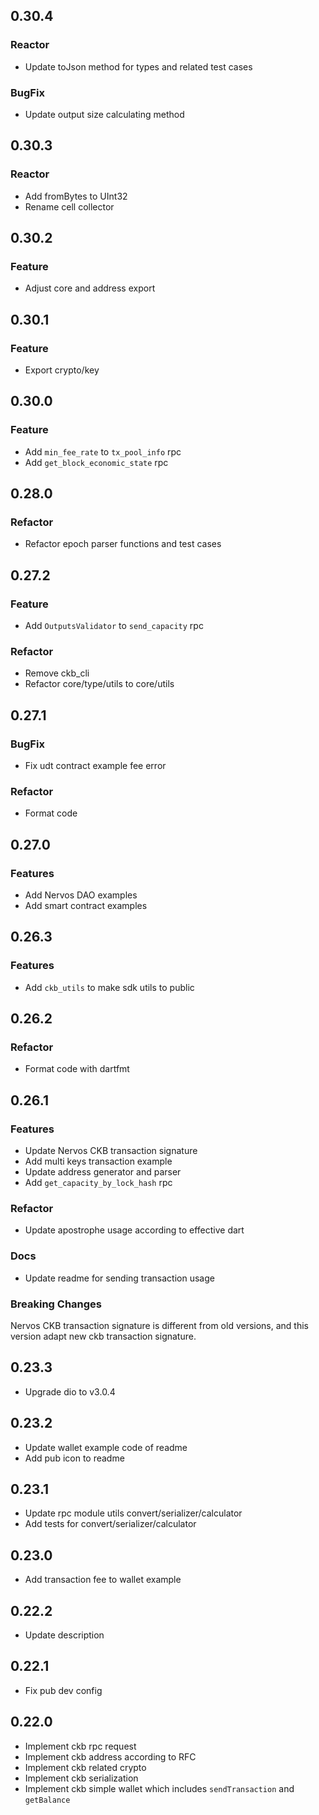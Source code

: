 ## 0.30.4

### Reactor

- Update toJson method for types and related test cases

### BugFix

- Update output size calculating method 

## 0.30.3

### Reactor

- Add fromBytes to UInt32
- Rename cell collector

## 0.30.2

### Feature

- Adjust core and address export

## 0.30.1

### Feature

- Export crypto/key

## 0.30.0

### Feature

- Add `min_fee_rate` to `tx_pool_info` rpc
- Add `get_block_economic_state` rpc

## 0.28.0

### Refactor

- Refactor epoch parser functions and test cases

## 0.27.2

### Feature

- Add `OutputsValidator` to `send_capacity` rpc

### Refactor

- Remove ckb_cli
- Refactor core/type/utils to core/utils

## 0.27.1

### BugFix

- Fix udt contract example fee error

### Refactor

- Format code

## 0.27.0

### Features

- Add Nervos DAO examples
- Add smart contract examples

## 0.26.3

### Features

- Add `ckb_utils` to make sdk utils to public

## 0.26.2

### Refactor

- Format code with dartfmt

## 0.26.1

### Features

- Update Nervos CKB transaction signature
- Add multi keys transaction example
- Update address generator and parser
- Add `get_capacity_by_lock_hash` rpc

### Refactor

- Update apostrophe usage according to effective dart

### Docs

- Update readme for sending transaction usage

### Breaking Changes

Nervos CKB transaction signature is different from old versions, and this version adapt new ckb transaction signature.

## 0.23.3

- Upgrade dio to v3.0.4

## 0.23.2

- Update wallet example code of readme
- Add pub icon to readme

## 0.23.1

- Update rpc module utils convert/serializer/calculator
- Add tests for convert/serializer/calculator

## 0.23.0

- Add transaction fee to wallet example

## 0.22.2

- Update description

## 0.22.1

- Fix pub dev config

## 0.22.0

- Implement ckb rpc request
- Implement ckb address according to RFC
- Implement ckb related crypto
- Implement ckb serialization
- Implement ckb simple wallet which includes `sendTransaction` and `getBalance`
